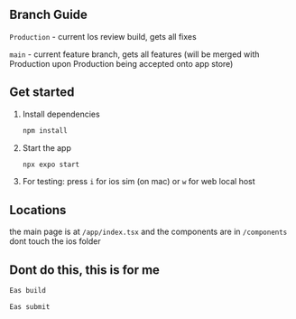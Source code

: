 ## Branch Guide

`Production` - current Ios review build, gets all fixes

`main` - current feature branch, gets all features (will be merged with Production upon Production being accepted onto app store)


## Get started

1. Install dependencies

   ```bash
   npm install
   ```

2. Start the app

   ```bash
   npx expo start
   ```

3. For testing:
   press `i` for ios sim (on mac) or `w` for web local host
     
## Locations

the main page is at `/app/index.tsx` and the components are in `/components` dont touch the ios folder


## Dont do this, this is for me

   ```bash
   Eas build
   ```
   
   ```bash
   Eas submit
   ```
